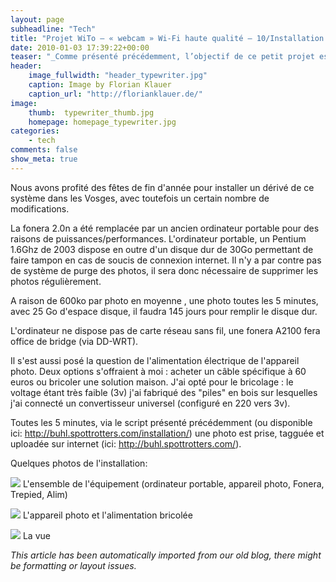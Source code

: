 ```yaml
---
layout: page
subheadline: "Tech"
title: "Projet WiTo – « webcam » Wi-Fi haute qualité – 10/Installation Test"
date: 2010-01-03 17:39:22+00:00
teaser: "_Comme présenté précédemment, l’objectif de ce petit projet est de  connecter un vieil appareil photo à Internet pour faire office de Webcam  haute qualité (et autonome)._"
header:
    image_fullwidth: "header_typewriter.jpg"
    caption: Image by Florian Klauer
    caption_url: "http://florianklauer.de/"
image:
    thumb:  typewriter_thumb.jpg
    homepage: homepage_typewriter.jpg
categories:
    - tech
comments: false
show_meta: true
---
```

Nous avons profité des fêtes de fin d'année pour installer un dérivé  de ce système dans les Vosges, avec toutefois un certain nombre de  modifications.

La fonera 2.0n a été remplacée par un ancien ordinateur portable pour  des raisons de puissances/performances. L'ordinateur portable, un  Pentium 1.6Ghz de 2003 dispose en outre d'un disque dur de 30Go  permettant de faire tampon en cas de soucis de connexion internet. Il  n'y a par contre pas de système de purge des photos, il sera donc  nécessaire de supprimer les photos régulièrement.

A raison de 600ko par photo en moyenne , une photo toutes les 5  minutes, avec 25 Go d'espace disque, il faudra 145 jours pour remplir le  disque dur.

L'ordinateur ne dispose pas de carte réseau sans fil, une fonera  A2100 fera office de bridge (via DD-WRT).

Il s'est aussi posé la question de l'alimentation électrique de  l'appareil photo. Deux options s'offraient à moi : acheter un câble  spécifique à 60 euros ou bricoler une solution maison.
J'ai opté pour le bricolage : le voltage étant très faible (3v) j'ai  fabriqué des "piles" en bois sur lesquelles j'ai connecté un  convertisseur universel (configuré en 220 vers 3v).

Toutes les 5 minutes, via le script présenté précédemment (ou  disponible ici: http://buhl.spottrotters.com/installation/) une photo  est prise, tagguée et uploadée sur internet (ici:  http://buhl.spottrotters.com/).

Quelques photos de l'installation:


[![](http://infracom-france.com/blog2/wp-content/uploads/2010/01/IMG_0185-225x300.jpg)](http://infracom-france.com/blog2/wp-content/uploads/2010/01/IMG_0185.jpg)
    L'ensemble de l'équipement (ordinateur portable,  appareil photo, Fonera, Trepied, Alim)

[![](http://infracom-france.com/blog2/wp-content/uploads/2010/01/IMG_0186-225x300.jpg)](http://infracom-france.com/blog2/wp-content/uploads/2010/01/IMG_0186.jpg)
    L'appareil photo et l'alimentation bricolée

[![](http://infracom-france.com/blog2/wp-content/uploads/2010/01/IMG_0189-225x300.jpg)](http://infracom-france.com/blog2/wp-content/uploads/2010/01/IMG_0189.jpg)
    La vue

_This article has been automatically imported from our old blog, there might be formatting or layout issues._


